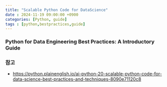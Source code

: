 ```yaml
---
title: "Scalable Python Code for DataScience"
date : 2024-11-19 09:00:00 +0900
categories: [Python, guide]
tags : [python,bestpractices,guide]
---
```



### **Python for Data Engineering Best Practices: A Introductory Guide**

### **참고**

- <https://python.plainenglish.io/ai-python-20-scalable-python-code-for-data-science-best-practices-and-techniques-8090e71120c8>

